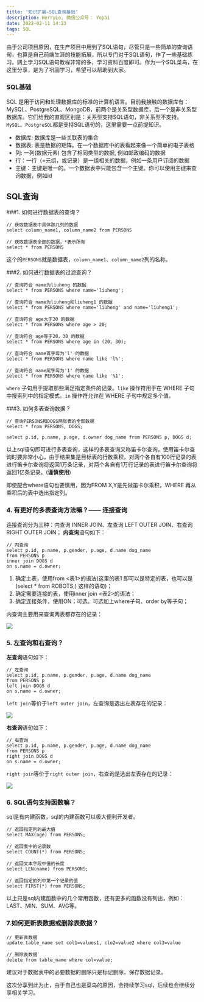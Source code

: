 ```yaml
---
title: '知识扩展-SQL查询基础'
description: HerryLo, 微信公众号： Yopai
date: 2022-02-11 14:23
tags: SQL
---
```


由于公司项目原因，在生产项目中用到了SQL语句，尽管只是一些简单的查询语句，也算是自己前端生涯的技能拓展，所以专门对于SQL语句，作了一些基础练习。网上学习SQL语句教程非常的多，学习资料百度即可。作为一个SQL菜鸟，在这里分享，是为了巩固学习，希望可以帮助到大家。

### SQL基础
SQL 是用于访问和处理数据库的标准的计算机语言。目前我接触的数据库有：MySQL、PostgreSQL、MongoDB，前两个是关系型数据库，后一个是非关系型数据库。它们给我的直观区别是：关系型支持SQL语句，非关系型不支持。`MySQL`、`PostgreSQL`都是支持SQL语句的，这里需要一点前提知识。

 - 数据库: 数据库是一些关联表的集合
 - 数据表: 表是数据的矩阵。在一个数据库中的表看起来像一个简单的电子表格
 - 列: 一列(数据元素) 包含了相同类型的数据, 例如邮政编码的数据
 - 行：一行（=元组，或记录）是一组相关的数据，例如一条用户订阅的数据
 - 主键：主键是唯一的。一个数据表中只能包含一个主键。你可以使用主键来查询数据，例如id

## SQL查询

###1. 如何进行数据表的查询？
```
// 获取数据表中具体那几列的数据
select column_name1, column_name2 from PERSONS

// 获取数据表全部的数据，*表示所有
select * from PERSONS
```
这个的`PERSONS`就是数据表，`column_name1`、`column_name2`列的名称。

###2. 如何进行数据表的过滤查询？
```
// 查询符合 name为liuheng 的数据
select * from PERSONS where name='liuheng';

// 查询符合 name为liuheng和liuheng1 的数据
select * from PERSONS where name='liuheng' and name='liuheng1';

// 查询符合 age大于20 的数据
select * from PERSONS where age > 20;

// 查询符合 age等于20，30 的数据
select * from PERSONS where age in (20, 30);

// 查询符合 name首字母为'l' 的数据
select * from PERSONS where name like 'l%';

// 查询符合 name尾字母为'1' 的数据
select * from PERSONS where name like '%1';
```
`where` 子句用于提取那些满足指定条件的记录。`like` 操作符用于在 WHERE 子句中搜索列中的指定模式。`in` 操作符允许在 WHERE 子句中规定多个值。

###3. 如何多表查询数据？
```
// 查询PERSONS和DOGS两张表的全部数据
select * from PERSONS, DOGS;

select p.id, p.name, p.age, d.owner dog_name from PERSONS p, DOGS d;
```
以上sql语句即可进行多表查询，这样的多表查询又称笛卡尔查询，使用笛卡尔查询时要非常小心，由于结果集是目标表的行数乘积，对两个各自有100行记录的表进行笛卡尔查询将返回1万条记录，对两个各自有1万行记录的表进行笛卡尔查询将返回1亿条记录。(**谨慎使用**)

即使配合where语句也要慎用，因为FROM X,Y是先做笛卡尔乘积，WHERE 再从乘积后的表中选出指定列。

### 4. 有更好的多表查询方法嘛？—— 连接查询
连接查询分为三种：内查询 INNER JOIN、左查询 LEFT OUTER JOIN、右查询 RIGHT OUTER JOIN；
**内查询**语句如下：
```
// 内查询
select p.id, p.name, p.gender, p.age, d.name dog_name
from PERSONS p
inner join DOGS d
on s.name = d.owner;
```
 1. 确定主表，使用from <表1>的语法(这里的表1 即可以是特定的表，也可以是(select * from ROBOTS;) 这样的语句)；
 2. 确定需要连接的表，使用inner join <表2>的语法；
 3. 确定连接条件，使用ON；可选。可选加上where子句、order by等子句；

内查询主要用来查询两表都存在的记录：

![](https://www.runoob.com/wp-content/uploads/2014/03/img_innerjoin.gif)

### 5. 左查询和右查询？
**左查询**语句如下：
```
// 左查询
select p.id, p.name, p.gender, p.age, d.name dog_name
from PERSONS p
left join DOGS d
on s.name = d.owner;
```
`left join`等价于`left outer join`，左查询是选出左表存在的记录：

![](https://www.runoob.com/wp-content/uploads/2014/03/img_leftjoin.gif)

**右查询**语句如下：
```
// 右查询
select p.id, p.name, p.gender, p.age, d.name dog_name
from PERSONS p
right join DOGS d
on s.name = d.owner;
```
`right join`等价于`right outer join`，右查询是选出左表存在的记录：

![](https://www.runoob.com/wp-content/uploads/2014/03/img_rightjoin.gif)

### 6. SQL语句支持函数嘛？
sql是有内建函数，sql的内建函数可以极大便利开发者。
```
// 返回指定列的最大值
select MAX(age) from PERSONS;

// 返回表中的记录数
select COUNT(*) from PERSONS;

// 返回文本字段中值的长度
select LEN(name) from PERSONS;

// 返回指定的列中第一个记录的值
select FIRST(*) from PERSONS;
```
以上只是sql内建函数中的几个常用函数，还有更多的函数没有列出，例如：LAST、MIN、SUM、AVG等。

### 7.如何更新表数据或删除表数据？
```
// 更新表数据
update table_name set col1=values1, clo2=value2 where col3=value

// 删除表数据
delete from table_name where col=value;
``` 
建议对于数据表中的必要数据的删除只是标记删除，保存数据记录。

这次分享到此为止，由于自己也是菜鸟的原因，会持续学习sql，后续也会继续分享相关学习。
